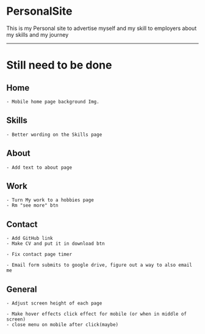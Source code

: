 # PersonalSite

This is my Personal site to advertise myself and my skill to employers about my skills and my journey

------
# Still need to be done

## Home

    - Mobile home page background Img.

## Skills

    - Better wording on the Skills page

## About

    - Add text to about page

## Work 

    - Turn My work to a hobbies page
    - Rm "see more" btn

## Contact

    - Add GitHub link
    - Make CV and put it in download btn

    - Fix contact page timer

    - Email form submits to google drive, figure out a way to also email me

## General

    - Adjust screen height of each page

    - Make hover effects click effect for mobile (or when in middle of screen)
    - close menu on mobile after click(maybe) 
